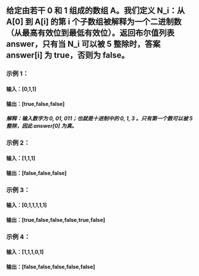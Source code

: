## 给定由若干 0 和 1 组成的数组 A。我们定义 N_i：从 A[0] 到 A[i] 的第 i 个子数组被解释为一个二进制数（从最高有效位到最低有效位）。返回布尔值列表 answer，只有当 N_i 可以被 5 整除时，答案 answer[i] 为 true，否则为 false。

### 示例 1：

#### 输入：[0,1,1]
#### 输出：[true,false,false]
##### 解释：输入数字为 0, 01, 011；也就是十进制中的 0, 1, 3 。只有第一个数可以被 5 整除，因此 answer[0] 为真。
### 示例 2：

#### 输入：[1,1,1]
#### 输出：[false,false,false]
### 示例 3：

#### 输入：[0,1,1,1,1,1]
#### 输出：[true,false,false,false,true,false]
### 示例 4：

#### 输入：[1,1,1,0,1]
#### 输出：[false,false,false,false,false]